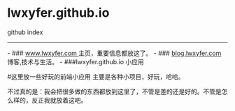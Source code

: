 # lwxyfer.github.io
github index
<hr>
- ### <a href="http://lwxyfer.com"> www.lwxyfer.com </a> 主页，重要信息都放这了。
- ### <a href="blog.lwxyfer.com">blog.lwxyfer.com</a> 博客,技术与生活。
- ###lwxyfer.github.io  小应用

#这里放一些好玩的前端小应用
主要是各种小项目，好玩，哈哈。

不过真的是：我会把很多做的东西都放到这里了，不管是差的还是好的。不管是怎么样的，反正我就放着这吧。
